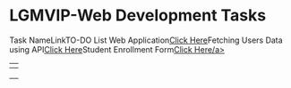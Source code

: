 # LGMVIP-Web Development Tasks
<table>
    <thead>
        <th>
            <tr>Task Name</tr>
            <tr>Link</tr>
        </th>
    </thead>
    <tbody>
        <td>
            <tr>TO-DO List Web Application</tr>
            <tr><a href="https://todotask014.netlify.app">Click Here</a></tr>
        </td>
        <td>
            <tr>Fetching Users Data using API</tr>
            <tr><a href="https://user-cms.netlify.app/">Click Here</a></tr>
        </td>
        <td>
            <tr>Student Enrollment Form</tr>
            <tr><a href="https://enrollstudent.netlify.app/">Click Here/a></tr>
        </td>
    </tbody>
</table>
